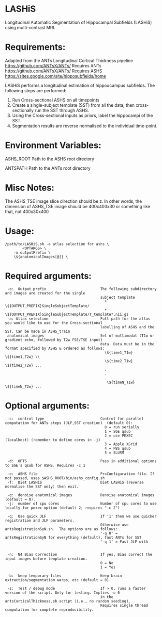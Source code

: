# LASHiS
Longitudinal Automatic Segmentation of Hippocampal Subfields (LASHiS) using multi-contrast MRI.

# Requirements:

 Adapted from the ANTs Longitudinal Cortical Thickness pipeline https://github.com/ANTsX/ANTs/
 Requires ANTs  https://github.com/ANTsX/ANTs/
 Requires ASHS https://sites.google.com/site/hipposubfields/home 

LASHiS performs a longitudinal estimation of hippoocampus subfields.  The following steps are performed:
  1. Run Cross-sectional ASHS on all timepoints
  2. Create a single-subject template (SST) from all the data, then cross-sectionally run the SST through ASHS.
  3. Using the Cross-sectional inputs as priors, label the hippocampi of the SST.
  4. Segmentation results are reverse normalised to the individual time-point. 
  
# Environment Variables: 

  ASHS_ROOT         Path to the ASHS root directory 
  
  ANTSPATH          Path to the ANTs root directory 
  
# Misc Notes: 
 The ASHS_TSE image slice direction should be z. In other words, the dimension 
 of ASHS_TSE image should be 400x400x30 or something like that, not 400x30x400 
# Usage: 
	/path/to/LASHiS.sh -a atlas selection for ashs \
        	<OPTARGS> \
		-o outputPrefix \
		\${anatomicalImages[@]} \

# Required arguments:
     
     -o:  Output prefix                         The following subdirectory and images are created for the single
                                                subject template
                                                  * \${OUTPUT_PREFIX}SingleSubjectTemplate/
                                                  * \${OUTPUT_PREFIX}SingleSubjectTemplate/T_template*.nii.gz
     -a: Atlas selection                        Full path for the atlas you would like to use for the Cross-sectional
                                                labelling of ASHS and the SST. Can be made in ASHS_train
     anatomical images                          Set of multimodal (T1w or gradient echo, followed by T2w FSE/TSE input)
                                                data. Data must be in the format specified by ASHS & ordered as follows:
                                                  \${time1_T1w} \${time1_T2w} \\
                                                  \${time2_T1w} \${time2_T2w} ...
                                                  .
                                                  .
                                                  .
                                                   \${timeN_T1w} \${timeN_T2w} ...
					

# Optional arguments:
    
         
     -c:  control type                          Control for parallel computation for ANTs steps (JLF,SST creation)  (default 0):
                                                  0 = run serially
                                                  1 = SGE qsub
                                                  2 = use PEXEC (localhost) (remember to define cores in -j)
                                                  3 = Apple XGrid
                                                  4 = PBS qsub
                                                  5 = SLURM
     
     -d:  OPTS                                  Pass in additional options to SGE's qsub for ASHS. Requires -c 1
 
     -e:  ASHS file                             ProConfiguration file. If not passed, uses $ASHS_ROOT/bin/ashs_config.sh 
     -f:  Diet LASHiS                           Diet LASHiS (reverse normalise the SST only) then exit.
     
     -g:  denoise anatomical images             Denoise anatomical images (default = 0).
     -j:  number of cpu cores                   Number of cpu cores to use locally for pexec option (default 2; requires "-c 2")
    
     -q:  Use quick JLF                         If '1' then we use quicker registration and JLF parameters.
                                                Otherwise use antsRegistrationSyN.sh.  The options are as follows:
                                                '-q 0' = antsRegistrationSyN for everything (default), fast ANTs for SST
                                                '-q 1' = Fast JLF with 
                                                
                                                
     -n:  N4 Bias Correction                    If yes, Bias correct the input images before template creation.
                                                0 = No
                                                1 = Yes
     
     -b:  keep temporary files                  Keep brain extraction/segmentation warps, etc (default = 0).
     
     -z:  Test / debug mode                     If > 0, runs a faster version of the script. Only for testing. Implies -u 0
                                                in the antsCorticalThickness.sh script (i.e., no random seeding).
                                                Requires single thread computation for complete reproducibility.
    
